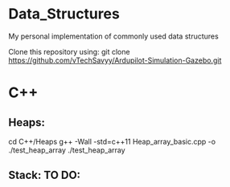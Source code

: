 # Data_Structures
My personal implementation of commonly used data structures

Clone this repository using:
git clone https://github.com/vTechSavyy/Ardupilot-Simulation-Gazebo.git

# C++

## Heaps:

cd C++/Heaps
g++ -Wall -std=c++11 Heap_array_basic.cpp -o ./test_heap_array
./test_heap_array

## Stack: TO DO:

